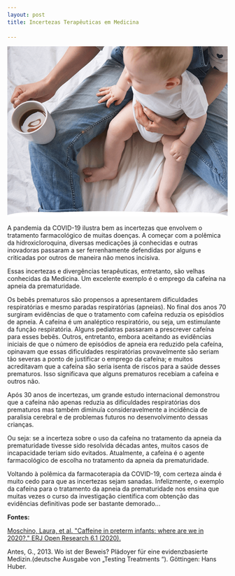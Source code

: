 ```yaml
---
layout: post
title: Incertezas Terapêuticas em Medicina 

---
```

![](/images/caffeine_baby.png)


A pandemia da COVID-19 ilustra bem as incertezas que envolvem o tratamento farmacológico de muitas doenças. A começar com a polêmica da hidroxicloroquina, diversas medicações já conhecidas e outras inovadoras passaram a ser ferrenhamente defendidas por alguns e criticadas por outros de maneira não menos incisiva.

Essas incertezas e divergências terapêuticas, entretanto, são velhas conhecidas da Medicina. Um excelente exemplo é o emprego da cafeína na apneia da prematuridade. 

Os bebês prematuros são propensos a apresentarem dificuldades respiratórias e mesmo paradas respiratórias (apneias). No final dos anos 70 surgiram evidências de que o tratamento com cafeína reduzia os episódios de apneia. A cafeína é um analéptico respiratório, ou seja, um estimulante da função respiratória. Alguns pediatras passaram a prescrever cafeína para esses bebês. Outros, entretanto, embora aceitando as evidências iniciais de que o número de episódios de apneia era reduzido pela cafeína, opinavam que essas dificuldades respiratórias provavelmente são seriam tão severas a ponto de justificar o emprego da cafeína; e muitos acreditavam que a cafeína são seria isenta de riscos para a saúde desses prematuros. Isso significava que alguns prematuros recebiam a cafeína e outros não.

Após 30 anos de incertezas, um grande estudo internacional demonstrou que a cafeína não apenas reduzia as dificuldades respiratórias dos prematuros mas também diminuía consideravelmente a incidência de paralisia cerebral e de problemas futuros no desenvolvimento dessas crianças. 

Ou seja: se a incerteza sobre o uso da cafeína no tratamento da apneia da prematuridade tivesse sido resolvida décadas antes, muitos casos de incapacidade teriam sido evitados.
Atualmente, a cafeína é o agente farmacológico de escolha no tratamento da apneia da prematuridade.

Voltando à polêmica da farmacoterapia da COVID-19, com certeza ainda é muito cedo para que as incertezas sejam sanadas. Infelizmente, o exemplo da cafeína para o tratamento da apneia da prematuridade nos ensina que muitas vezes o curso da investigação científica com obtenção das evidências definitivas pode ser bastante demorado...


**Fontes:** 

[Moschino, Laura, et al. "Caffeine in preterm infants: where are we in 2020?." ERJ Open Research 6.1 (2020).](https://openres.ersjournals.com/content/6/1/00330-2019)

Antes, G., 2013. Wo ist der Beweis? Plädoyer für eine evidenzbasierte Medizin.(deutsche Ausgabe von „Testing Treatments “). Göttingen: Hans Huber.








